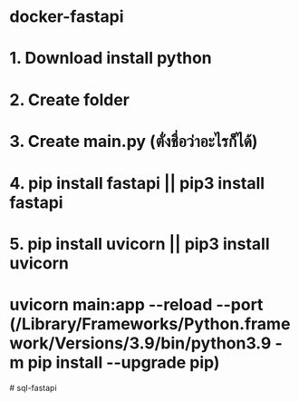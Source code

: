 # docker-fastapi
#	1. Download install python
#	2. Create folder
#	3. Create main.py (ตั่งชื่อว่าอะไรก็ได้)
#	4. pip install fastapi  || pip3 install fastapi
#	5. pip install uvicorn  || pip3 install uvicorn
# uvicorn main:app --reload --port (/Library/Frameworks/Python.framework/Versions/3.9/bin/python3.9 -m pip install --upgrade pip)
#   s q l - f a s t a p i  
 